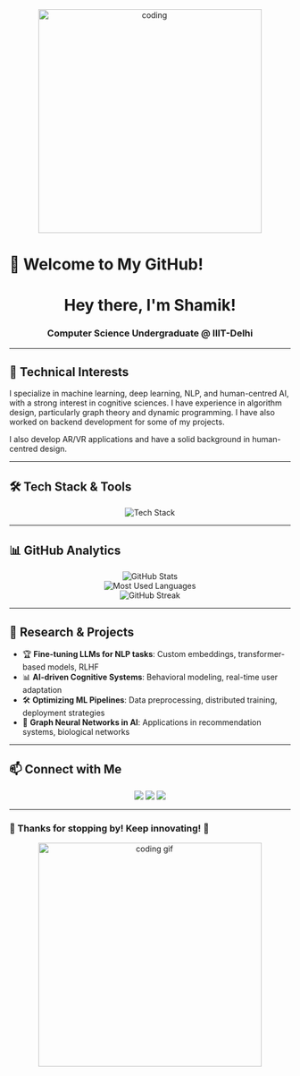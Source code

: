 <div align="center">
  <img width="400" src="https://media.giphy.com/media/L1R1tvI9svkIWwpVYr/giphy.gif" alt="coding">
</div>

# 🚀 Welcome to My GitHub!

<h1 align="center">Hey there, I'm Shamik!</h1>
<h3 align="center">Computer Science Undergraduate @ IIIT-Delhi </h3>

---

## 🧠 Technical Interests

I specialize in machine learning, deep learning, NLP, and human-centred AI, with a strong interest in cognitive sciences. I have experience in algorithm design, particularly graph theory and dynamic programming. I have also worked on backend development for some of my projects. 

I also develop AR/VR applications and have a solid background in human-centred design.


---

## 🛠️ Tech Stack & Tools

<div align="center">
  <img src="https://skillicons.dev/icons?i=cpp,c,python,js,html,css,bootstrap,bash,git,github,mysql,latex,figma,ai,ps,tensorflow,pytorch,unity,react" alt="Tech Stack" />
</div>

---

## 📊 GitHub Analytics

<div align="center">
  <img src="https://github-readme-stats.vercel.app/api?username=theshamiksinha&hide=stars&count_private=true&show_icons=true&theme=tokyonight&hide_border=true" alt="GitHub Stats" />
  <br>
  <img src="https://github-readme-stats.vercel.app/api/top-langs/?username=theshamiksinha&theme=tokyonight&layout=compact&hide_border=true" alt="Most Used Languages" />
  <br>
  <img src="https://github-readme-streak-stats.herokuapp.com/?user=theshamiksinha&theme=tokyonight&hide_border=true" alt="GitHub Streak" />
</div>

---

## 🔬 Research & Projects

- 🏆 **Fine-tuning LLMs for NLP tasks**: Custom embeddings, transformer-based models, RLHF
- 📊 **AI-driven Cognitive Systems**: Behavioral modeling, real-time user adaptation
- 🛠 **Optimizing ML Pipelines**: Data preprocessing, distributed training, deployment strategies
- 🔗 **Graph Neural Networks in AI**: Applications in recommendation systems, biological networks

---

## 📫 Connect with Me

<p align="center">
  <a href="https://linkedin.com/in/theshamiksinha"><img src="https://img.shields.io/badge/LinkedIn-0A66C2?style=for-the-badge&logo=linkedin&logoColor=white" /></a>
  <a href="https://twitter.com/theshamiksinha"><img src="https://img.shields.io/badge/Twitter-1DA1F2?style=for-the-badge&logo=twitter&logoColor=white" /></a>
  <a href="https://theshamiksinha.github.io/"><img src="https://img.shields.io/badge/Portfolio-000?style=for-the-badge&logo=dev.to&logoColor=white" /></a>
</p>

---

### 🎉 Thanks for stopping by! Keep innovating! 🚀
<div align="center">
  <img src="https://media.giphy.com/media/qgQUggAC3Pfv687qPC/giphy.gif" width="400" alt="coding gif" />
</div>
